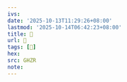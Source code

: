 ```yaml
---
ivs:
date: '2025-10-13T11:29:26+08:00'
lastmod: '2025-10-14T06:42:23+08:00'
title: 󰡢
url: 󰡢
tags: [𢲸]
hex: 
src: GHZR
note:
---
```

